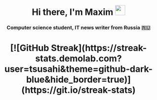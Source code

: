 <h1 align="center">Hi there, I'm Maxim</a> 
<img src="https://github.com/blackcater/blackcater/raw/main/images/Hi.gif" height="32"/></h1>
<h3 align="center">Computer science student, IT news writer from Russia 🇷🇺</h3>

<h1 align="center">[![GitHub Streak](https://streak-stats.demolab.com?user=tsusahi&theme=github-dark-blue&hide_border=true)](https://git.io/streak-stats)</h1>

